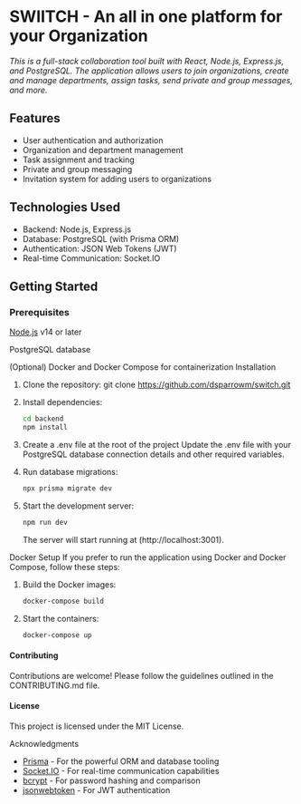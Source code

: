 # SWIITCH - An all in one platform for your Organization

 _This is a full-stack collaboration tool built with React, Node.js, Express.js, and PostgreSQL. The application allows users to join organizations, create and manage departments, assign tasks, send private and group messages, and more._

## Features
- User authentication and authorization
- Organization and department management
- Task assignment and tracking
- Private and group messaging
- Invitation system for adding users to organizations

## Technologies Used
- Backend: Node.js, Express.js
- Database: PostgreSQL (with Prisma ORM)
- Authentication: JSON Web Tokens (JWT)
- Real-time Communication: Socket.IO


## Getting Started

### Prerequisites

[Node.js](https://nodejs.org/) v14 or later

PostgreSQL database

(Optional) Docker and Docker Compose for containerization
Installation

1. Clone the repository:
   git clone https://github.com/dsparrowm/switch.git

2. Install dependencies:
    ```sh
    cd backend
    npm install
    ```

3. Create a .env file at the root of the project
    Update the .env file with your PostgreSQL database connection details and other required variables.

4. Run database migrations:
    ```sh
    npx prisma migrate dev
    ```

5. Start the development server:
    ```sh
    npm run dev
    ```

    The server will start running at (http://localhost:3001).

Docker Setup
If you prefer to run the application using Docker and Docker Compose, follow these steps:

1. Build the Docker images:
    ```sh
    docker-compose build
    ```

2. Start the containers:
    ```sh
    docker-compose up
    ```

#### Contributing

Contributions are welcome! Please follow the guidelines outlined in the CONTRIBUTING.md file.

#### License
This project is licensed under the MIT License.

Acknowledgments
- [Prisma](www.prisma.io) - For the powerful ORM and database tooling
- [Socket.IO]() - For real-time communication capabilities
- [bcrypt]() - For password hashing and comparison
- [jsonwebtoken]() - For JWT authentication